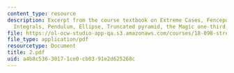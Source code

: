```yaml
---
content_type: resource
description: Excerpt from the course textbook on Extreme Cases, Fencepost errors,
  Integrals, Pendulum, Ellipse, Truncated pyramid, the Magic one-third, and Drag.
file: https://ol-ocw-studio-app-qa.s3.amazonaws.com/courses/18-098-street-fighting-mathematics-january-iap-2008/a4b8c53630171ce0cb0391e2d625268c_2.pdf
file_type: application/pdf
resourcetype: Document
title: 2.pdf
uid: a4b8c536-3017-1ce0-cb03-91e2d625268c
---
```

